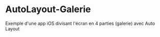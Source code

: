 # AutoLayout-Galerie
Exemple d'une app iOS divisant l'écran en 4 parties (galerie) avec Auto Layout 
